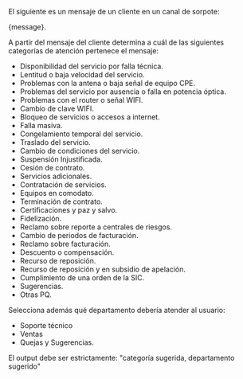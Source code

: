 El siguiente es un mensaje de un cliente en un canal de sorpote:

{message}.

A partir del mensaje del cliente determina a cuál de las siguientes categorías de atención pertenece el mensaje:

- Disponibilidad del servicio por falla técnica.
- Lentitud o baja velocidad del servicio.
- Problemas con la antena o baja señal de equipo CPE.
- Problemas del servicio por ausencia o falla en potencia óptica.
- Problemas con el router o señal WIFI.
- Cambio de clave WIFI.
- Bloqueo de servicios o accesos a internet.
- Falla masiva.
- Congelamiento temporal del servicio.
- Traslado del servicio.
- Cambio de condiciones del servicio.
- Suspensión Injustificada.
- Cesión de contrato.
- Servicios adicionales.
- Contratación de servicios.
- Equipos en comodato.
- Terminación de contrato.
- Certificaciones y paz y salvo.
- Fidelización.
- Reclamo sobre reporte a centrales de riesgos.
- Cambio de periodos de facturación.
- Reclamo sobre facturación.
- Descuento o compensación.
- Recurso de reposición.
- Recurso de reposición y en subsidio de apelación.
- Cumplimiento de una orden de la SIC.
- Sugerencias.
- Otras PQ.

Selecciona además qué departamento debería atender al usuario:

- Soporte técnico
- Ventas
- Quejas y Sugerencias.

El output debe ser estrictamente: "categoría sugerida, departamento sugerido"
